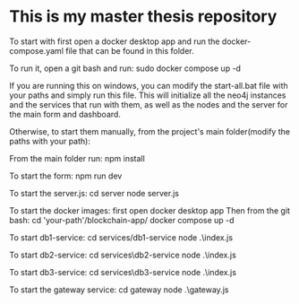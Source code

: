 # This is my master thesis repository

To start with first open a docker desktop app and run the docker-compose.yaml file that can be found in this folder.

To run it, open a git bash and run: sudo docker compose up -d

If you are running this on windows, you can modify the start-all.bat file with your paths and simply run this file.
This will initialize all the neo4j instances and the services that run with them, as well as the nodes and the server for the main form and dashboard.

Otherwise, to start them manually, from the project's main folder(modify the paths with your path):

From the main folder run:
npm install

To start the form:
npm run dev

To start the server.js:
cd server
node server.js

To start the docker images:
first open docker desktop app
Then from the git bash:
cd 'your-path'/blockchain-app/
docker compose up -d

To start db1-service:
cd services/db1-service
node .\index.js

To start db2-service:
cd services\db2-service
node .\index.js

To start db3-service:
cd services\db3-service
node .\index.js

To start the gateway service:
cd gateway
node .\gateway.js
